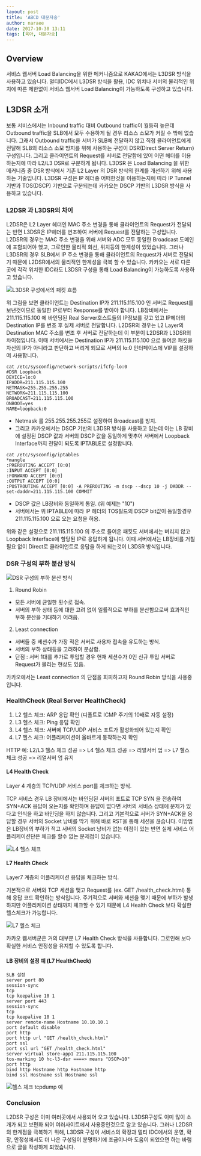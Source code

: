 ```yaml
---
layout: post
title: 'ABCD 대문자송'
author: naraee
date: 2017-10-30 13:11
tags: [육아, 대문자송]
---
```

## Overview

서비스 웹서버 Load Balancing을 위한 메커니즘으로 KAKAO에서는 L3DSR 방식을 사용하고 있습니다. 멀티IDC에서 L3DSR 방식을 활용, IDC 위치나 서버의 물리적인 위치에 따른 제한없이 서비스 웹서버 Load Balancing이 가능하도록 구성하고 있습니다.
<!--more-->

## L3DSR 소개

보통 서비스에서는 Inbound traffic 대비 Outbound traffic이 월등히 높은데 Outbound traffic을 SLB에서 모두 수용하게 될 경우 리소스 소모가 커질 수 밖에 없습니다. 그래서 Outbound traffic을 서버가 SLB에 전달하지 않고 직접 클라이언트에게 전달해 SLB의 리소스 소모 방지를 위해 사용하는 구성이 DSR(Direct Server Return) 구성입니다. 그리고 클라이언트의 Request를 서버로 전달함에 있어 어떤 헤더를 이용하는지에 따라 L2/L3 DSR로 구분하게 됩니다. L3DSR 은 Load Balancing 을 위한 메커니즘 중 DSR 방식에서 기존 L2 Layer 의 DSR 방식의 한계를 개선하기 위해 사용하는 기술입니다. L3DSR 구성은 IP 헤더중 어떠한것을 이용하는지에 따라 IP Tunnel 기반과 TOS(DSCP) 기반으로 구분되는데 카카오는 DSCP 기반의 L3DSR 방식을 사용하고 있습니다.

### L2DSR 과 L3DSR의 차이

L2DSR은 L2 Layer 헤더인 MAC 주소 변경을 통해 클라이언트의 Request가 전달되는 반면 L3DSR은 IP헤더를 변조하여 서버에 Request를 전달하는 구성입니다. L2DSR의 경우는 MAC 주소 변경을 위해 서버와 ADC 모두 동일한 Broadcast 도메인에 포함되어야 했고, 그로인한 물리적 회선, 위치등의 한계성이 있었습니다. 그러나 L3DSR의 경우 SLB에서 IP 주소 변경을 통해 클라이언트의 Request가 서버로 전달되기 때문에 L2DSR에서의 물리적인 한계성을 극복 할 수 있습니다. 카카오는 서로 다른곳에 각각 위치한 IDC라도 L3DSR 구성을 통해 Load Balancing이 가능하도록 사용하고 있습니다.

![L3DSR 구성에서의 패킷 흐름](/files/l3dsr-packet-flow.png)

위 그림을 보면 클라이언트는 Destination IP가 211.115.115.100 인 서버로 Request를 보낸것이므로 동일한 IP로부터 Response를 받아야 합니다.  LB장비에서는 211.115.115.100 에 바인딩된 Real Server호스트들의 IP정보를 갖고 있고 IP헤더의 Destination IP를 변조 후 실제 서버로 전달합니다. L2DSR의 경우는 L2 Layer의 Destination MAC 주소를 변조 후 서버로 전달하는데 이 부분이 L2DSR과 L3DSR의 차이점입니다. 이때 서버에서는 Destination IP가 211.115.115.100 으로 들어온 패킷을 자신의 IP가 아니라고 판단하고 버리게 되므로 서버의 lo:0 인터페이스에 VIP를 설정하여 사용합니다.

```
cat /etc/sysconfig/network-scripts/ifcfg-lo:0
#DSR Loopback
DEVICE=lo:0
IPADDR=211.115.115.100
NETMASK=255.255.255.255
NETWORK=211.115.115.100
BROADCAST=211.115.115.100
ONBOOT=yes
NAME=loopback:0
```

- Netmask 를 255.255.255.255로 설정하여 Broadcast를 방지.
- 그리고 카카오에서는 DSCP 기반의 L3DSR 방식을 사용하고 있는데 이는 LB 장비에 설정된 DSCP 값과 서버의 DSCP 값을 동일하게 맞추어 서버에서 Loopback Interface까지 전달이 되도록 IPTABLE로 설정합니다.

```
cat /etc/sysconfig/iptables
*mangle
:PREROUTING ACCEPT [0:0]
:INPUT ACCEPT [0:0]
:FORWARD ACCEPT [0:0]
:OUTPUT ACCEPT [0:0]
:POSTROUTING ACCEPT [0:0] -A PREROUTING -m dscp --dscp 10 -j DADDR --set-daddr=211.115.115.100 COMMIT
```

- DSCP 값은 LB장비와 동일하게 통일. (위 예제는 "10")
- 서버에서는 위 IPTABLE에 따라 IP 헤더의 TOS필드의 DSCP bit값이 동일할경우 211.115.115.100 으로 오는 요청을 허용.

위와 같은 설정으로 211.115.115.100 의 주소로 들어온 패킷도 서버에서는 버리지 않고 Loopback Interface에 할당된 IP로 응답하게 됩니다. 이때 서버에서는 LB장비를 거칠필요 없이 Direct로 클라이언트로 응답을 하게 되는것이  L3DSR 방식입니다.

### DSR 구성의 부하 분산 방식

![DSR 구성의 부하 분산 방식](/files/l3dsr-dsr.png)

1. Round Robin
 - 모든 서버에 균일한 횟수로 접속.
 - 서버의 부하 상태 등에 대한 고려 없이 일률적으로 부하를 분산함으로써 효과적인 부하 분산을 기대하기 어려움.
2. Least connection
 - 서버들 중 세션수가 가장 적은 서버로 사용자 접속을 유도하는 방식.
 - 서버의 부하 상태등을 고려하여 분삼함.
 - 단점 : 서버 1대를 추가로 투입할 경우 현재 세션수가 0인 신규 투입 서버로 Request가 몰리는 현상도 있음.

카카오에서는 Least connection 의 단점을 회피하고자 Round Robin 방식을 사용중입니다.

###  HealthCheck (Real Server HealthCheck)

1. L2 헬스 체크: ARP 응답 확인 (디폴트로 ICMP 주기의 10배로 자동 설정)
2. L3 헬스 체크: Ping 응답 확인
3. L4 헬스 체크: 서버에 TCP/UDP 서비스 포트가 활성화되어 있는지 확인
4. L7 헬스 체크: 어플리케이션이 올바르게 동작하는지 확인

HTTP 예: L2/L3 헬스 체크 성공 => L4 헬스 체크 성공 => 리얼서버 업 => L7 헬스 체크 성공 => 리얼서버 업 유지

#### L4 Health Check

Layer 4 계층의 TCP/UDP 서비스 port를 체크하는 방식.

TCP 서비스 경우  LB 장비에서는  바인딩된 서버의 포트로 TCP SYN 을 전송하여 SYN+ACK 응답이 오는지를 확인하며 응답이 없다면 서버의 서비스 상태에 문제가 있다고 인식을 하고 바인딩을 하지 않습니다. 그리고 기본적으로 서버가 SYN+ACK을 응답할 경우 서버의 Socket 낭비를 막기 위해 바로 RST을 통해 세션을 끊습니다. 이방법은 LB장비의 부하가 적고 서버의 Socket 낭비가 없는 이점이 있는 반면 실제 서비스 어플리케이션단은 체크를 할수 없는 문제점이 있습니다.

![L4 헬스 체크](/files/l3dsr-l4-healthcheck.png)

#### L7 Health Check

Layer7 계층의 어플리케이션 응답을 체크하는 방식.

기본적으로 서버와 TCP 세션을 맺고 Request를 (ex. GET /health_check.html) 통해 응답 코드 확인하는 방식입니다. 주기적으로 서버와 세션을 맺기 때문에 부하가 발생하지만 어플리케이션 상태까지 체크할 수 있기 때문에 L4 Health Check 보다 확실한 헬스체크가 가능합니다.

![L7 헬스 체크](/files/l3dsr-l7-healthcheck.png)

카카오 웹서버군은 거의 대부분 L7 Health Check 방식을 사용합니다. 그로인해 보다 확실한 서비스 안정성을 유지할 수 있도록 합니다.

#### LB 장비의 설정 예 (L7 HealthCheck)

```
SLB 설정
server port 80
session-sync
tcp
tcp keepalive 10 1
server port 443
session-sync
tcp
tcp keepalive 10 1
server remote-name Hostname 10.10.10.1
port default disable
port http
port http url "GET /health_check.html"
port ssl
port ssl url "GET /health_check.html"
server virtual store-app1 211.115.115.100
tos-marking 10 hc-l3-dsr ====> means "DSCP=10"
port http
bind http Hostname http Hostname http
bind ssl Hostname ssl Hostname ssl
```

![헬스 체크 tcpdump 예](/files/l3dsr-healthcheck-dump.png)

### Conclusion

L2DSR 구성은 이미 여러곳에서 사용되어 오고 있습니다. L3DSR구성도 이미 많이 소개가 되고 보편화 되어 여러사이트에서 사용중인것으로 알고 있습니다. 그러나 L2DSR의 한계점을 극복하기 위해, L3DSR 구성이 서비스의 확장과 멀티 IDC에서의 운영, 확장, 안정성에서도 더 나은 구성임이 분명하기에 조금이나마 도움이 되었으면 하는 바램으로 글을 작성하게 되었습니다.